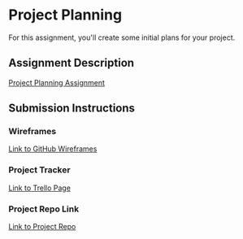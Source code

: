 # Project Planning
For this assignment, you'll create some initial plans for your project.

## Assignment Description
[Project Planning Assignment](https://education.launchcode.org/liftoff/modules/assignments/project-planning)

## Submission Instructions

### Wireframes

[Link to GitHub Wireframes](https://github.com/sakp03/liftoff-assignments/blob/b41251c84f1f45c2e14877be980698a659246889/Wireframe%20for%20LiftOff%20Project.pdf)
 
### Project Tracker

[Link to Trello Page](https://trello.com/b/bSbFmKn3/project-board)

### Project Repo Link 

[Link to Project Repo](https://github.com/sakp03/LiftOffProject_Recipes)

